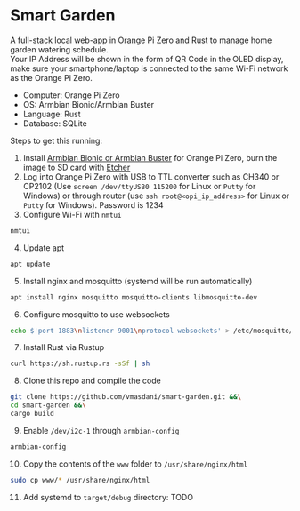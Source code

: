# Smart Garden  

A full-stack local web-app in Orange Pi Zero and Rust to manage home garden watering schedule.  
Your IP Address will be shown in the form of QR Code in the OLED display, make sure your smartphone/laptop is connected to the same Wi-Fi network as the Orange Pi Zero. 

- Computer: Orange Pi Zero
- OS: Armbian Bionic/Armbian Buster
- Language: Rust
- Database: SQLite

Steps to get this running:
1. Install [Armbian Bionic or Armbian Buster](https://www.armbian.com/orange-pi-zero/) for Orange Pi Zero, burn the image to SD card with [Etcher](https://www.balena.io/etcher/)
2. Log into Orange Pi Zero with USB to TTL converter such as CH340 or CP2102 (Use `screen /dev/ttyUSB0 115200` for Linux or `Putty` for Windows) or through router (use `ssh root@<opi_ip_address>` for Linux or `Putty` for Windows). Password is 1234
3. Configure Wi-Fi with `nmtui`
```sh
nmtui
```
4. Update apt
```sh
apt update
```
5. Install nginx and mosquitto (systemd will be run automatically)
```sh
apt install nginx mosquitto mosquitto-clients libmosquitto-dev
```
6. Configure mosquitto to use websockets
```sh
echo $'port 1883\nlistener 9001\nprotocol websockets' > /etc/mosquitto/conf.d/websockets.conf
```
7. Install Rust via Rustup
```sh
curl https://sh.rustup.rs -sSf | sh
```
8. Clone this repo and compile the code
```sh 
git clone https://github.com/vmasdani/smart-garden.git &&\
cd smart-garden &&\
cargo build
```
9. Enable `/dev/i2c-1` through `armbian-config`
```sh
armbian-config
```
10. Copy the contents of the `www` folder to `/usr/share/nginx/html`
```sh
sudo cp www/* /usr/share/nginx/html
```
11. Add systemd to `target/debug` directory: TODO 
